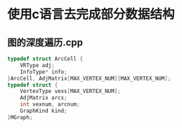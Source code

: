 # 使用c语言去完成部分数据结构
## 图的深度遍历.cpp
```cpp
typedef struct ArcCell {
    VRType adj;
    InfoType* info;
}ArcCell, AdjMatrix[MAX_VERTEX_NUM][MAX_VERTEX_NUM];
typedef struct {
    VertexType vexs[MAX_VERTEX_NUM];
    AdjMatrix arcs;
    int vexnum, arcnum;
    GraphKind kind;
}MGraph;
```
## 
